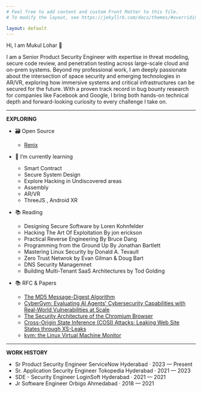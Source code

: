 ```yaml
---
# Feel free to add content and custom Front Matter to this file.
# To modify the layout, see https://jekyllrb.com/docs/themes/#overriding-theme-defaults

layout: default
---
```

Hi, I am Mukul Lohar 👋 

I am a Senior Product Security Engineer with expertise in threat modeling, secure code review, and penetration testing across large-scale cloud and on-prem systems. Beyond my professional work, I am deeply passionate about the intersection of space security and emerging technologies in AR/VR, exploring how immersive systems and critical infrastructures can be secured for the future. With a proven track record in bug bounty research for companies like Facebook and Google, I bring both hands-on technical depth and forward-looking curiosity to every challenge I take on.

---

**EXPLORING**

- 🗃️ Open Source 
  - [Renix](https://github.com/ironfisto/renix) 

- 🌱 I’m currently learning
  - Smart Contract
  - Secure System Design
  - Explore Hacking in Undiscovered areas
  - Assembly 
  - AR/VR 
  - ThreeJS , Android XR
- 📚 Reading
  - Designing Secure Software by Loren Kohnfelder
  - Hacking The Art Of Exploitation By jon erickson
  - Practical Reverse Engineering By Bruce Dang
  - Programming from the Ground Up By Jonathan Bartlett
  - Mastering Linux Security by Donald A. Tevault
  - Zero Trust Netwrok by Evan Gilman & Doug Bart
  - DNS Security Managemnet 
  - Building Multi-Tenant SaaS Architectures by Tod Golding
- 📚 RFC & Papers
  - [The MD5 Message-Digest Algorithm](https://www.ietf.org/rfc/rfc1321.txt)
  - [CyberGym: Evaluating AI Agents' Cybersecurity Capabilities with Real-World Vulnerabilities at Scale](https://arxiv.org/abs/2506.02548)
  - [The Security Architecture of the Chromium Browser](https://seclab.stanford.edu/websec/chromium/chromium-security-architecture.pdf)
  - [Cross-Origin State Inference (COSI) Attacks: Leaking Web Site States through XS-Leaks](https://www.ndss-symposium.org/wp-content/uploads/2020/02/24278-paper.pdf)
  - [kvm: the Linux Virtual Machine Monitor](https://hobby.esselfe.ca/docs/kvm-monitor.pdf)

---

**WORK HISTORY**

<ul class="work-history">
  <li>
    <span class="work-history__position">Sr Product Security Engineer</span>
    <span class="work-history__company">ServiceNow</span>
    <span class="work-history__meta">Hyderabad · 2023 — Present</span>
  </li>
  <li>
    <span class="work-history__position">Sr. Application Security Engineer</span>
    <span class="work-history__company">Tokopedia</span>
    <span class="work-history__meta">Hyderabad · 2021 — 2023</span>
  </li>
  <li>
    <span class="work-history__position">SDE - Security Engineer</span>
    <span class="work-history__company">LoginSoft</span>
    <span class="work-history__meta">Hyderabad · 2021 — 2021</span>
  </li>
  <li>
    <span class="work-history__position">Jr Software Engineer</span>
    <span class="work-history__company">Orbigo</span>
    <span class="work-history__meta">Ahmedabad · 2018 — 2021</span>
  </li>
</ul>
